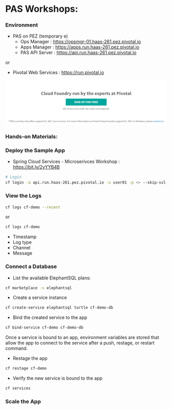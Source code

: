 
# PAS Workshops:

### Environment
- PAS on PEZ  (temporary e)
  - Ops Manager : https://opsmgr-01.haas-261.pez.pivotal.io
  - Apps Manager : https://apps.run.haas-261.pez.pivotal.io
  - PAS API Server : https://api.run.haas-261.pez.pivotal.io

or 
- Pivotal Web Services : https://run.pivotal.io

![](img/pws-sign-up-free.png)

<!-- 
  or
- PAS on Azure
  - Ops Manager : https://opsmgr.pcf.kr.pivotal.io
  - Apps Manager : https://apps.sys.pcf.kr.pivotal.io
  - PAS API Server : https://api.sys.pcf.kr.pivotal.io
 -->

### Hands-on Materials:
### Deploy the Sample App

- Spring Cloud Services - Microserivces Workshop : https://bit.ly/2yYYB4B


```bash
# Login 
cf login -a api.run.haas-261.pez.pivotal.io -u user01 -p <> --skip-ssl-validation
```



### View the Logs
```bash
cf logs cf-demo --recent
```
or
```bash
cf logs cf-demo
```

- Timestamp
- Log type
- Channel
- Message

### Connect a Database
- List the available ElephantSQL plans:
```bash
cf marketplace -s elephantsql
```
- Create a service instance
```bash
cf create-service elephantsql turtle cf-demo-db
```
- Bind the created service to the app
```bash
cf bind-service cf-demo cf-demo-db
```
Once a service is bound to an app, environment variables are stored that allow the app to connect to the service after a push, restage, or restart command.

- Restage the app
```bash
cf restage cf-demo
```
- Verify the new service is bound to the app
```bash
cf services
```

### Scale the App